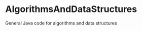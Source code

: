 AlgorithmsAndDataStructures
===========================

General Java code for algorithms and data structures
